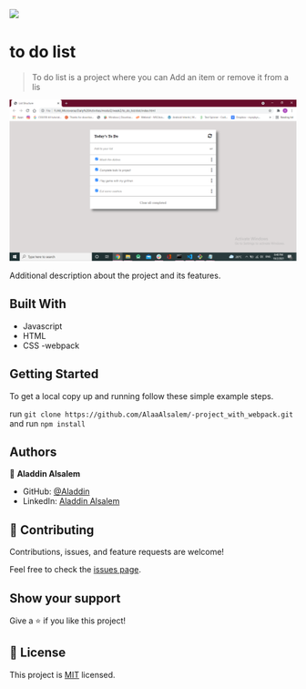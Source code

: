 ![](https://img.shields.io/badge/Microverse-blueviolet)

# to do list

> To do list is a project where you can Add an item or remove it from a lis 

![screenshot](./app_screenshot.png)

Additional description about the project and its features.

## Built With

- Javascript
- HTML
- CSS
-webpack

## Getting Started

To get a local copy up and running follow these simple example steps.

run `git clone https://github.com/AlaaAlsalem/-project_with_webpack.git` and run `npm install`



## Authors

👤 **Aladdin Alsalem**


- GitHub: [@Aladdin](https://github.com/AlaaAlsalem)
- LinkedIn: [Aladdin Alsalem](https://www.linkedin.com/in/aladdin-alsalem-5a68ba1a0/)
## 🤝 Contributing

Contributions, issues, and feature requests are welcome!

Feel free to check the [issues page](../../issues/).

## Show your support

Give a ⭐️ if you like this project!


## 📝 License

This project is [MIT](./MIT.md) licensed.
